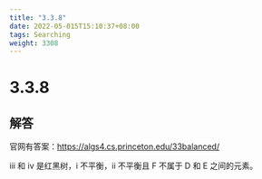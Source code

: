 ```yaml
---
title: "3.3.8"
date: 2022-05-015T15:10:37+08:00
tags: Searching
weight: 3308
---
```


# 3.3.8

## 解答

官网有答案：https://algs4.cs.princeton.edu/33balanced/

iii 和 iv 是红黑树，i 不平衡，ii 不平衡且 F 不属于 D 和 E 之间的元素。

